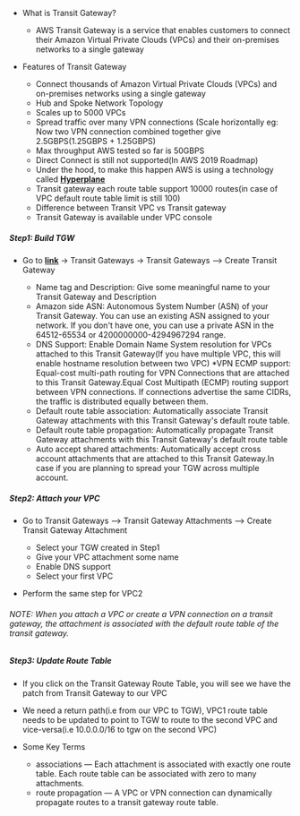 * What is Transit Gateway?

    * AWS Transit Gateway is a service that enables customers to connect their Amazon Virtual Private Clouds (VPCs) and their on-premises networks to a single gateway

* Features of Transit Gateway

    * Connect thousands of Amazon Virtual Private Clouds (VPCs) and on-premises networks using a single gateway
    * Hub and Spoke Network Topology
    * Scales up to 5000 VPCs
    * Spread traffic over many VPN connections (Scale horizontally eg: Now two VPN connection combined together give 2.5GBPS(1.25GBPS + 1.25GBPS)
    * Max throughput AWS tested so far is 50GBPS
    * Direct Connect is still not supported(In AWS 2019 Roadmap)
    * Under the hood, to make this happen AWS is using a technology called [**Hyperplane**](https://twitter.com/awsreinvent/status/935740155499040768?lang=en)
    * Transit gateway each route table support 10000 routes(in case of VPC default route table limit is still 100)
    * Difference between Transit VPC vs Transit gateway
    * Transit Gateway is available under VPC console

##### Step1: Build TGW

* Go to [**link**](https://us-west-2.console.aws.amazon.com/vpc) → Transit Gateways → Transit Gateways --> Create Transit Gateway

    * Name tag and Description: Give some meaningful name to your Transit Gateway and Description
    * Amazon side ASN: Autonomous System Number (ASN) of your Transit Gateway. You can use an  existing ASN assigned to your network. If you don't have one, you can  use a private ASN in the 64512-65534 or 4200000000-4294967294 range.
    * DNS Support: Enable Domain Name System resolution for VPCs attached to this Transit Gateway(If you have multiple VPC, this will enable hostname resolution between two VPC)
    *VPN ECMP support: Equal-cost multi-path routing for VPN Connections that are attached to this Transit Gateway.Equal Cost Multipath (ECMP) routing support between VPN connections. If connections advertise the same CIDRs, the traffic is distributed equally between them.
    * Default route table association: Automatically associate Transit Gateway attachments with this Transit Gateway's default route table.
    * Default route table propagation: Automatically propagate Transit Gateway attachments with this Transit Gateway's default route table
    * Auto accept shared attachments: Automatically accept cross account attachments that are attached to this Transit Gateway.In case if you are planning to spread your TGW across multiple account.

##### Step2: Attach your VPC

* Go to Transit Gateways --> Transit Gateway Attachments --> Create Transit Gateway Attachment

    * Select your TGW created in Step1
    * Give your VPC attachment some name
    * Enable DNS support
    * Select your first VPC 

* Perform the same step for VPC2

###### NOTE: When you attach a VPC or create a VPN connection on a transit gateway, the attachment is associated with the default route table of the transit gateway.

##### Step3: Update Route Table

* If you click on the Transit Gateway Route Table, you will see we have the patch from Transit Gateway to our VPC

* We need a return path(i.e from our VPC to TGW), VPC1 route table needs to be updated to point to TGW to route to the second VPC and vice-versa(i.e 10.0.0.0/16 to tgw on the second VPC)

* Some Key Terms

    * associations — Each attachment is associated with exactly one route table. Each route table can be associated with zero to many attachments.
    * route propagation — A VPC or VPN connection can dynamically propagate routes to a transit gateway route table.
